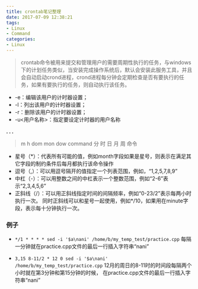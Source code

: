 ```yaml
---
title: crontab笔记整理
date: 2017-07-09 12:38:21
tags: 
- Linux
- Command
categories:
- Linux
---
```


>crontab命令被用来提交和管理用户的需要周期性执行的任务，与windows下的计划任务类似，当安装完成操作系统后，默认会安装此服务工具，并且会自动启动crond进程，crond进程每分钟会定期检查是否有要执行的任务，如果有要执行的任务，则自动执行该任务。

- -e：编辑该用户的计时器设置；
- -l：列出该用户的计时器设置；
- -r：删除该用户的计时器设置；
- -u<用户名称>：指定要设定计时器的用户名称


**. . .**<!-- more -->

>m h  dom mon dow   command
>分 时 日 月 周 命令

- 星号（*）：代表所有可能的值，例如month字段如果是星号，则表示在满足其它字段的制约条件后每月都执行该命令操作
- 逗号（,）：可以用逗号隔开的值指定一个列表范围，例如，“1,2,5,7,8,9” 
- 中杠（-）：可以用整数之间的中杠表示一个整数范围，例如“2-6”表示“2,3,4,5,6”
- 正斜线（/）：可以用正斜线指定时间的间隔频率，例如“0-23/2”表示每两小时执行一次。
 同时正斜线可以和星号一起使用，例如*/10，如果用在minute字段，表示每十分钟执行一次。

### **例子**

-  `*/1 * * * * sed -i '$a\nani' /home/b/my_temp_test/practice.cpp`
每隔一分钟就在practice.cpp文件的最后一行插入字符串“nani”

- `3,15 8-11/2 * 12 0 sed -i '$a\nani' /home/b/my_temp_test/practice.cpp`
12月的周日的8-11时的时间段每隔两个小时就在第3分钟和第15分钟的时候，
在practice.cpp文件的最后一行插入字符串“nani”
